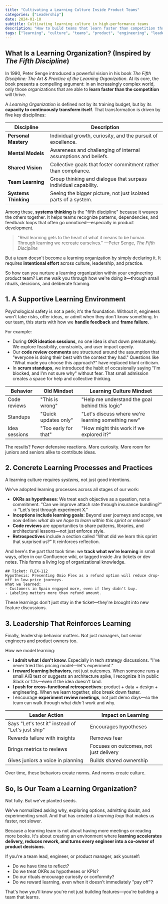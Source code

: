 ```yaml
---
title: "Cultivating a Learning Culture Inside Product Teams"
categories: ["Leadership"]
date: 2024-01-10
subtitle: Cultivating learning culture in high-performance teams
description: "How to build teams that learn faster than competition through concrete practices, learning-reinforcing leadership, and safe environments for experimentation."
tags: ["learning", "culture", "teams", "product", "engineering", "leadership"]
---
```


## What Is a Learning Organization? (Inspired by _The Fifth Discipline_)

In 1990, Peter Senge introduced a powerful vision in his book _The Fifth Discipline: The Art & Practice of the Learning Organization_. At its core, the book presents a compelling argument: in an increasingly complex world, only those organizations that are able to **learn faster than the competition** will thrive.

A _Learning Organization_ is defined not by its training budget, but by its **capacity to continuously transform itself**. That transformation is driven by five key disciplines:

| Discipline           | Description                                                     |
| -------------------- | --------------------------------------------------------------- |
| **Personal Mastery** | Individual growth, curiosity, and the pursuit of excellence.    |
| **Mental Models**    | Awareness and challenging of internal assumptions and beliefs.  |
| **Shared Vision**    | Collective goals that foster commitment rather than compliance. |
| **Team Learning**    | Group thinking and dialogue that surpass individual capability. |
| **Systems Thinking** | Seeing the bigger picture, not just isolated parts of a system. |

Among these, **systems thinking** is the "fifth discipline" because it weaves the others together. It helps teams recognize patterns, dependencies, and feedback loops that often go unnoticed—especially in product development.

> "Real learning gets to the heart of what it means to be human. Through learning we recreate ourselves."
> —Peter Senge, _The Fifth Discipline_

But a team doesn't become a learning organization by simply declaring it. It requires **intentional effort** across culture, leadership, and practice.

So how can you nurture a learning organization within your engineering product team? Let me walk you through how we're doing it—through small rituals, decisions, and deliberate framing.

## 1. A Supportive Learning Environment

Psychological safety is not a perk; it's the foundation. Without it, engineers won't take risks, offer ideas, or admit when they don't know something. In our team, this starts with how we **handle feedback** and **frame failure**.

For example:

- During **OKR ideation sessions**, no one idea is shut down prematurely. We explore feasibility, constraints, and user impact openly.
- Our **code review comments** are structured around the assumption that "everyone is doing their best with the context they had." Questions like "What made you choose this approach?" have replaced blunt criticism.
- In **scrum standups**, we introduced the habit of occasionally saying "I'm blocked, and I'm not sure why" without fear. That small admission creates a space for help and collective thinking.

| Behavior      | Old Mindset          | Learning Culture Mindset                           |
| ------------- | -------------------- | -------------------------------------------------- |
| Code reviews  | "This is wrong"      | "Help me understand the goal behind this logic"    |
| Standups      | "Quick updates only" | "Let's discuss where we're learning something new" |
| Idea sessions | "Too early for that" | "How might this work if we explored it?"           |

The results? Fewer defensive reactions. More curiosity. More room for juniors and seniors alike to contribute ideas.

## 2. Concrete Learning Processes and Practices

A learning culture requires _systems_, not just good intentions.

We've adopted learning processes across all stages of our work:

- **OKRs as hypotheses**: We treat each objective as a question, not a commitment. "Can we improve attach rate through insurance bundling?" → "Let's test through experiment X."
- **Inceptions include learning goals**: Beyond user journeys and scope, we now define: _what do we hope to learn within this sprint or release?_
- **Code reviews** are opportunities to share patterns, libraries, and architectural lessons—not just enforce style.
- **Retrospectives** include a section called "What did we learn this sprint that surprised us?" It reinforces reflection.

And here's the part that took time: we **track what we're learning** in small ways, often in our Confluence wiki, or tagged inside Jira tickets or dev notes. This forms a living log of organizational knowledge.

```
## Ticket: FLEX-112
Hypothesis: Presenting Omio Flex as a refund option will reduce drop-off in low-price journeys.
What we learned:
- Customers in Spain engaged more, even if they didn't buy.
- Labeling matters more than refund amount.
```

These learnings don't just stay in the ticket—they're brought into new feature discussions.

## 3. Leadership That Reinforces Learning

Finally, leadership behavior matters. Not just managers, but senior engineers and product owners too.

How we model learning:

- **I admit what I don't know.** Especially in tech strategy discussions. "I've never tried this pricing model—let's experiment."
- **I reward learning behaviors**, not just outcomes. When someone runs a small A/B test or suggests an architecture spike, I recognize it in public Slack or 1:1s—even if the idea doesn't land.
- **I push for cross-functional retrospectives**: product + data + design + engineering. When we learn together, silos break down faster.
- I encourage **experiment review meetings**, not just demo days—so the team can walk through what _didn't work_ and why.

| Leader Action                                     | Impact on Learning                     |
| ------------------------------------------------- | -------------------------------------- |
| Says "Let's test it" instead of "Let's just ship" | Encourages hypotheses                  |
| Rewards failure with insights                     | Removes fear                           |
| Brings metrics to reviews                         | Focuses on outcomes, not just delivery |
| Gives juniors a voice in planning                 | Builds shared ownership                |

Over time, these behaviors create norms. And norms create culture.

## So, Is Our Team a Learning Organization?

Not fully. But we've planted seeds.

We've normalized asking why, exploring options, admitting doubt, and experimenting small. And that has created a _learning loop_ that makes us faster, not slower.

Because a learning team is not about having more meetings or reading more books. It's about creating an environment where **learning accelerates delivery, reduces rework, and turns every engineer into a co-owner of product decisions**.

If you're a team lead, engineer, or product manager, ask yourself:

- Do we have time to reflect?
- Do we treat OKRs as hypotheses or KPIs?
- Do our rituals encourage curiosity or conformity?
- Do we reward learning, even when it doesn't immediately "pay off"?

That's how you'll know you're not just building features—you're building a team that learns.
